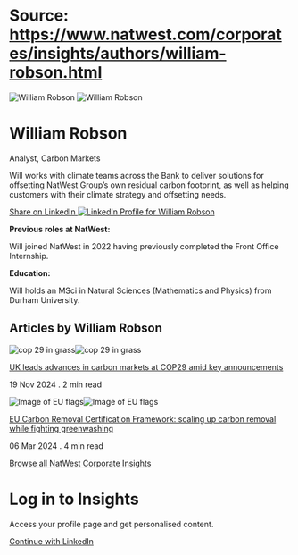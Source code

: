 # Source: https://www.natwest.com/corporates/insights/authors/william-robson.html

![William Robson](https://www.natwest.com/content/dam/natwest/business-insights/corporates/author-images/image.dim.180.robson-william.jpg)
![William Robson](https://www.natwest.com/content/dam/natwest/business-insights/corporates/author-images/image.dim.180.robson-william.jpg "William Robson")

# William Robson

Analyst, Carbon Markets

Will works with climate teams across the Bank to deliver solutions for offsetting NatWest Group’s own residual carbon footprint, as well as helping customers with their climate strategy and offsetting needs.

[Share on LinkedIn ![LinkedIn Profile for William Robson](https://www.natwest.com/content/dam/natwest/business-insights/social-icons/linkedin.png)](http://www.linkedin.com/shareArticle?mini=true&url=https://www.natwest.com/corporates/insights/authors/william-robson.html)

**Previous roles at NatWest:**

Will joined NatWest in 2022 having previously completed the Front Office Internship.

**Education:**

Will holds an MSci in Natural Sciences (Mathematics and Physics) from Durham University.

## Articles by William Robson

![cop 29 in grass](https://www.natwest.com/content/dam/natwest/corporates/photography/hero/image.dim.180.nw-corp-cop29.png)![cop 29 in grass](https://www.natwest.com/content/dam/natwest/corporates/photography/hero/image.dim.360.nw-corp-cop29.png)

[UK leads advances in carbon markets at COP29 amid key announcements](https://www.natwest.com/content/natwest_com/en_uk/corporates/insights/sustainability/uk-leads-advances-in-carbon-markets-at-cop29-amid-key-announceme.html)

19 Nov 2024 . 2 min read

![Image of EU flags](https://www.natwest.com/content/dam/natwest/business-insights/sustainability/image.dim.180.eu-carbon-removal-certification-hero.png)![Image of EU flags](https://www.natwest.com/content/dam/natwest/business-insights/sustainability/image.dim.360.eu-carbon-removal-certification-hero.png)

[EU Carbon Removal Certification Framework: scaling up carbon removal while fighting greenwashing](https://www.natwest.com/content/natwest_com/en_uk/corporates/insights/sustainability/eu-removal-certification-carbon-removal-fighting-greenwashing.html)

06 Mar 2024 . 4 min read

[Browse all NatWest Corporate Insights](https://www.natwest.com/corporates/insights.html "Browse all NatWest Corporate Insights")

# Log in to Insights

Access your profile page and get personalised content.

[Continue with LinkedIn](https://www.natwest.com/j_security_check?configid=linkedin-NATWEST_CORPORATES)